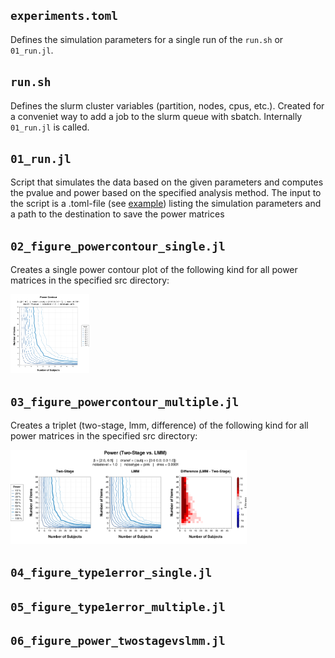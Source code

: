 `experiments.toml`
---
Defines the simulation parameters for a single run of the `run.sh` or `01_run.jl`.

`run.sh`
---
Defines the slurm cluster variables (partition, nodes, cpus, etc.). Created for a conveniet way to add a job to the slurm queue with sbatch. Internally `01_run.jl` is called.

`01_run.jl`
---
Script that simulates the data based on the given parameters and computes the pvalue and power based on the specified analysis method.
The input to the script is a .toml-file (see [example](../experiments.toml)) listing the simulation parameters and a path to the destination to save the power matrices

`02_figure_powercontour_single.jl`
---
Creates a single power contour plot of the following kind for all power matrices in the specified src directory:

<img src="https://github.com/s-ccs/MSc_LMM_EEG/blob/new-structure/plots/single-model%3Dtwostage_nitems%3D2:2:50_noiselevel%3D1.0_noisetype%3Dpink_nsubjs%3D3:2:49_beta%3D%5B2.0%2C%200.5%5D_ranef%3D(:subj%20%3D%3E%20%5B0.0%200.0%3B%200.0%201.0%5D)_res%3D0.0001.png" width="25%" height="25%">

`03_figure_powercontour_multiple.jl`
---
Creates a triplet (two-stage, lmm, difference) of the following kind for all power matrices in the specified src directory:

<img src="https://github.com/s-ccs/MSc_LMM_EEG/blob/new-structure/plots/triplet-nitems%3D2:2:50_noiselevel%3D1.0_noisetype%3Dpink_nsubjs%3D3:2:49_beta%3D%5B2.0%2C%200.5%5D_ranef%3D(:subj%20%3D%3E%20%5B0.0%200.0%3B%200.0%201.0%5D)_res%3D0.0001.png" width="75%" height="75%">

`04_figure_type1error_single.jl`
---


`05_figure_type1error_multiple.jl`
---


`06_figure_power_twostagevslmm.jl`
---
